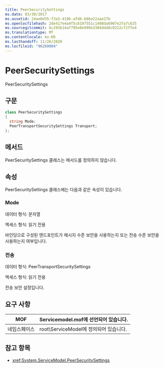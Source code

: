 ```yaml
---
title: PeerSecuritySettings
ms.date: 03/30/2017
ms.assetid: 24ae0d35-f3a3-419b-afd6-686e22aae27b
ms.openlocfilehash: 2de417e4a4f5c6197551c1408da6907e2fa7c635
ms.sourcegitcommit: bc293b14af795e0e999e3304dd40c0222cf2ffe4
ms.translationtype: MT
ms.contentlocale: ko-KR
ms.lasthandoff: 11/26/2020
ms.locfileid: "96269004"
---
```

# <a name="peersecuritysettings"></a>PeerSecuritySettings

PeerSecuritySettings  
  
## <a name="syntax"></a>구문  
  
```csharp
class PeerSecuritySettings  
{  
  string Mode;  
  PeerTransportSecuritySettings Transport;  
};  
```  
  
## <a name="methods"></a>메서드  

 PeerSecuritySettings 클래스는 메서드를 정의하지 않습니다.  
  
## <a name="properties"></a>속성  

 PeerSecuritySettings 클래스에는 다음과 같은 속성이 있습니다.  
  
### <a name="mode"></a>Mode  

 데이터 형식: 문자열  
  
 액세스 형식: 읽기 전용  
  
 바인딩으로 구성된 엔드포인트가 메시지 수준 보안을 사용하는지 또는 전송 수준 보안을 사용하는지 여부입니다.  
  
### <a name="transport"></a>전송  

 데이터 형식: PeerTransportSecuritySettings  
  
 액세스 형식: 읽기 전용  
  
 전송 보안 설정입니다.  
  
## <a name="requirements"></a>요구 사항  
  
|MOF|Servicemodel.mof에 선언되어 있습니다.|  
|---------|-----------------------------------|  
|네임스페이스|root\ServiceModel에 정의되어 있습니다.|  
  
## <a name="see-also"></a>참고 항목

- <xref:System.ServiceModel.PeerSecuritySettings>
